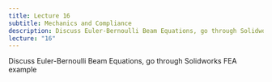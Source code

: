 ```yaml
---
title: Lecture 16
subtitle: Mechanics and Compliance
description: Discuss Euler-Bernoulli Beam Equations, go through Solidworks FEA example
lecture: "16"
---
```


Discuss Euler-Bernoulli Beam Equations, go through Solidworks FEA example

